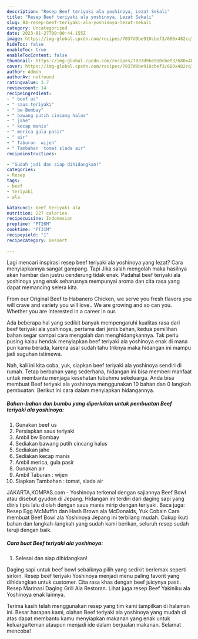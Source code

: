 ```yaml
---
description: "Resep Beef teriyaki ala yoshinoya, Lezat Sekali"
title: "Resep Beef teriyaki ala yoshinoya, Lezat Sekali"
slug: 84-resep-beef-teriyaki-ala-yoshinoya-lezat-sekali
category: Uncategorized
date: 2023-01-27T00:00:44.155Z
image: https://img-global.cpcdn.com/recipes/7037d9be910cbef3/680x482cq70/beef-teriyaki-ala-yoshinoya-foto-resep-utama.jpg
hideToc: false
enableToc: true
enableTocContent: false
thumbnail: https://img-global.cpcdn.com/recipes/7037d9be910cbef3/680x482cq70/beef-teriyaki-ala-yoshinoya-foto-resep-utama.jpg
cover: https://img-global.cpcdn.com/recipes/7037d9be910cbef3/680x482cq70/beef-teriyaki-ala-yoshinoya-foto-resep-utama.jpg
author: Admin
authorAv: notfound
ratingvalue: 3.7
reviewcount: 14
recipeingredient:
- " beef us"
- " saus teriyaki"
- " bw Bombay"
- " bawang putih cincang halus"
- " jahe"
- " kecap manis"
- " merica gula pasir"
- " air"
- " Taburan  wijen"
- " Tambahan  tomat slada air"
recipeinstructions:

- "Sudah jadi dan siap dihidangkan!"
categories:
- Resep
tags:
- beef
- teriyaki
- ala

katakunci: beef teriyaki ala 
nutrition: 227 calories
recipecuisine: Indonesian
preptime: "PT26M"
cooktime: "PT31M"
recipeyield: "1"
recipecategory: Dessert

---
```



Lagi mencari inspirasi resep beef teriyaki ala yoshinoya yang lezat? Cara menyiapkannya sangat gampang. Tapi Jika salah mengolah maka hasilnya akan hambar dan justru cenderung tidak enak. Padahal beef teriyaki ala yoshinoya yang enak seharusnya mempunyai aroma dan cita rasa yang dapat memancing selera kita.


From our Original Beef to Habanero Chicken, we serve you fresh flavors you will crave and variety you will love.. We are growing and so can you. Whether you are interested in a career in our.

Ada beberapa hal yang sedikit banyak mempengaruhi kualitas rasa dari beef teriyaki ala yoshinoya, pertama dari jenis bahan, kedua pemilihan bahan segar sampai cara mengolah dan menghidangkannya. Tak perlu pusing kalau hendak menyiapkan beef teriyaki ala yoshinoya enak di mana pun kamu berada, karena asal sudah tahu triknya maka hidangan ini mampu jadi suguhan istimewa.


Nah, kali ini kita coba, yuk, siapkan beef teriyaki ala yoshinoya sendiri di rumah. Tetap berbahan yang sederhana, hidangan ini bisa memberi manfaat untuk membantu menjaga kesehatan tubuhmu sekeluarga. Anda bisa membuat Beef teriyaki ala yoshinoya menggunakan 10 bahan dan 0 langkah pembuatan. Berikut ini cara dalam menyiapkan hidangannya.

<!--inarticleads1-->

##### Bahan-bahan dan bumbu yang diperlukan untuk pembuatan Beef teriyaki ala yoshinoya:

1. Gunakan  beef us
1. Persiapkan  saus teriyaki
1. Ambil  bw Bombay
1. Sediakan  bawang putih cincang halus
1. Sediakan  jahe
1. Sediakan  kecap manis
1. Ambil  merica, gula pasir
1. Gunakan  air
1. Ambil  Taburan : wijen
1. Siapkan  Tambahan : tomat, slada air


JAKARTA,KOMPAS.com - Yoshinoya terkenal dengan sajiannya Beef Bowl atau disebut gyudon di Jepang. Hidangan ini terdiri dari daging sapi yang diiris tipis lalu diolah dengan saus manis mirip dengan teriyaki. Baca juga: Resep Egg McMuffin dan Hash Brown ala McDonalds, Yuk Cobain Cara membuat Beef Bowl ala Yoshinoya Jepang ini terbilang mudah. Cukup ikuti bahan dan langkah-langkah yang sudah kami berikan, seluruh resep sudah teruji dengan baik. 

<!--inarticleads2-->

##### Cara buat Beef teriyaki ala yoshinoya:


1. Selesai dan siap dihidangkan!

Daging sapi untuk beef bowl sebaiknya pilih yang sedikit berlemak seperti sirloin. Resep beef teriyaki Yoshinoya menjadi menu paling favorit yang dihidangkan untuk customer. Cita rasa khas dengan beef juicynya pasti. Resep Marinasi Daging Grill Ala Restoran. Lihat juga resep Beef Yakiniku ala Yoshinoya enak lainnya. 

Terima kasih telah menggunakan resep yang tim kami tampilkan di halaman ini. Besar harapan kami, olahan Beef teriyaki ala yoshinoya yang mudah di atas dapat membantu kamu menyiapkan makanan yang enak untuk keluarga/teman ataupun menjadi ide dalam berjualan makanan. Selamat mencoba!

